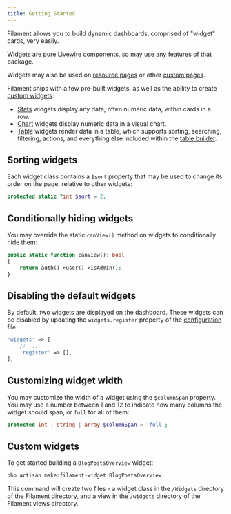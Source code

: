```yaml
---
title: Getting Started
---
```


Filament allows you to build dynamic dashboards, comprised of "widget" cards, very easily.

Widgets are pure [Livewire](https://laravel-livewire.com) components, so may use any features of that package.

Widgets may also be used on [resource pages](../resources/widgets) or other [custom pages](../pages/widgets).

Filament ships with a few pre-built widgets, as well as the ability to create [custom widgets](#custom-widgets):

- [Stats](stats) widgets display any data, often numeric data, within cards in a row.
- [Chart](charts) widgets display numeric data in a visual chart.
- [Table](tables) widgets render data in a table, which supports sorting, searching, filtering, actions, and everything else included within the [table builder](../../tables).

## Sorting widgets

Each widget class contains a `$sort` property that may be used to change its order on the page, relative to other widgets:

```php
protected static ?int $sort = 2;
```

## Conditionally hiding widgets

You may override the static `canView()` method on widgets to conditionally hide them:

```php
public static function canView(): bool
{
    return auth()->user()->isAdmin();
}
```

## Disabling the default widgets

By default, two widgets are displayed on the dashboard. These widgets can be disabled by updating the `widgets.register` property of the [configuration](installation#publishing-the-configuration) file:

```php
'widgets' => [
    // ...
    'register' => [],
],
```

## Customizing widget width

You may customize the width of a widget using the `$columnSpan` property. You may use a number between 1 and 12 to indicate how many columns the widget should span, or `full` for all of them:

```php
protected int | string | array $columnSpan = 'full';
```

## Custom widgets

To get started building a `BlogPostsOverview` widget:

```bash
php artisan make:filament-widget BlogPostsOverview
```

This command will create two files - a widget class in the `/Widgets` directory of the Filament directory, and a view in the `/widgets` directory of the Filament views directory.
